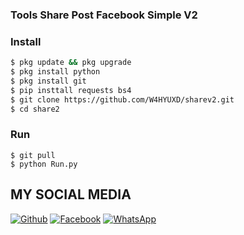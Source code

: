 ### Tools Share Post Facebook Simple V2
### Install
```bash
$ pkg update && pkg upgrade
$ pkg install python
$ pkg install git  
$ pip insttall requests bs4
$ git clone https://github.com/W4HYUXD/sharev2.git
$ cd share2
```
### Run
```
$ git pull
$ python Run.py
```
## MY SOCIAL MEDIA
[![Github](https://img.shields.io/badge/Github-Follow-black?style=for-the-badge&logo=github)](https://github.com/W4HYUXD)
[![Facebook](https://img.shields.io/badge/Facebook-Follow-blue?style=for-the-badge&logo=facebook)](https://m.facebook.com/WaGyoXD)
[![WhatsApp](https://img.shields.io/badge/whatsapp-Get_in_touch-brightgreen?style=for-the-badge&logo=whatsapp)](https://api.whatsapp.com/send/?phone=%2B6283132458199&text&app_absent=0)
